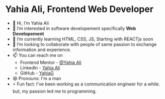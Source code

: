# Yahia Ali, Frontend Web Developer
- 👋 Hi, I’m Yahia Ali
- 👀 I’m interested in software developement specifically **Web Developement**
- 🌱 I’m currently learning HTML, CSS, JS, Starting with REACTjs soon
- 💞️ I’m looking to collaborate with people of same passion to exchange information and experience.
- 📫 You can reach me on
  - Frontend Mentor - [@Yahia Ali](https://www.frontendmentor.io/profile/YahiaG)
  - LinkedIn - [Yahia Ali](https://www.linkedin.com/in/Yahia-Ali22)
  - GitHub - [YahiaG](https://github.com/YahiaG)
- 😄 Pronouns: I'm a man
- ⚡ Fun fact: I've been working as a communication engineer for a while. but, my passion led me to programming.

<!---
YahiaG/YahiaG is a ✨ special ✨ repository because its `README.md` (this file) appears on your GitHub profile.
You can click the Preview link to take a look at your changes.
--->
